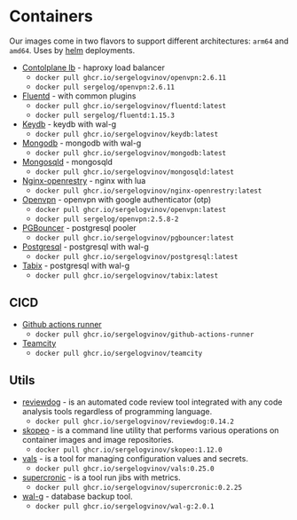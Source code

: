 # Containers

Our images come in two flavors to support different architectures: `arm64` and `amd64`.
Uses by [helm](https://github.com/sergelogvinov/helm-charts) deployments.

* [Contolplane lb](contolplane-lb) - haproxy load balancer
    * `docker pull ghcr.io/sergelogvinov/openvpn:2.6.11`
    * `docker pull sergelog/openvpn:2.6.11`
* [Fluentd](fluentd) - with common plugins
    * `docker pull ghcr.io/sergelogvinov/fluentd:latest`
    * `docker pull sergelog/fluentd:1.15.3`
* [Keydb](keydb) - keydb with wal-g
    * `docker pull ghcr.io/sergelogvinov/keydb:latest`
* [Mongodb](mongodb) - mongodb with wal-g
    * `docker pull ghcr.io/sergelogvinov/mongodb:latest`
* [Mongosqld](mongosqld) - mongosqld
    * `docker pull ghcr.io/sergelogvinov/mongosqld:latest`
* [Nginx-openrestry](nginx-openrestry) - nginx with lua
    * `docker pull ghcr.io/sergelogvinov/nginx-openrestry:latest`
* [Openvpn](openvpn) - openvpn with google authenticator (otp)
    * `docker pull ghcr.io/sergelogvinov/openvpn:latest`
    * `docker pull sergelog/openvpn:2.5.8-2`
* [PGBouncer](pgbouncer) - postgresql pooler
    * `docker pull ghcr.io/sergelogvinov/pgbouncer:latest`
* [Postgresql](postgresql) - postgresql with wal-g
    * `docker pull ghcr.io/sergelogvinov/postgresql:latest`
* [Tabix](tabix) - postgresql with wal-g
    * `docker pull ghcr.io/sergelogvinov/tabix:latest`

## CICD

* [Github actions runner](github-actions-runner)
    * `docker pull ghcr.io/sergelogvinov/github-actions-runner`
* [Teamcity](teamcity)
    * `docker pull ghcr.io/sergelogvinov/teamcity`

## Utils

* [reviewdog](reviewdog) - is an automated code review tool integrated with any code analysis tools regardless of programming language.
    * `docker pull ghcr.io/sergelogvinov/reviewdog:0.14.2`
* [skopeo](skopeo) - is a command line utility that performs various operations on container images and image repositories.
    * `docker pull ghcr.io/sergelogvinov/skopeo:1.12.0`
* [vals](vals) - is a tool for managing configuration values and secrets.
    * `docker pull ghcr.io/sergelogvinov/vals:0.25.0`
* [supercronic](supercronic) - is a tool run jibs with metrics.
    * `docker pull ghcr.io/sergelogvinov/supercronic:0.2.25`
* [wal-g](wal-g) - database backup tool.
    * `docker pull ghcr.io/sergelogvinov/wal-g:2.0.1`
